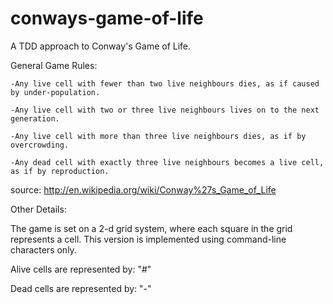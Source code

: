conways-game-of-life
====================

A TDD approach to Conway's Game of Life.



General Game Rules:

    -Any live cell with fewer than two live neighbours dies, as if caused by under-population.

    -Any live cell with two or three live neighbours lives on to the next generation.

    -Any live cell with more than three live neighbours dies, as if by overcrowding.

    -Any dead cell with exactly three live neighbours becomes a live cell, as if by reproduction.

source:
http://en.wikipedia.org/wiki/Conway%27s_Game_of_Life



Other Details:

The game is set on a 2-d grid system, where each square in the grid represents a cell.  This version is implemented using command-line characters only.

Alive cells are represented by:  "#"

Dead cells are represented by: "-" 






